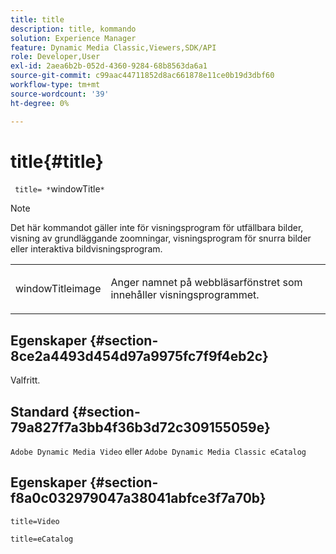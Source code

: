 ```yaml
---
title: title
description: title, kommando
solution: Experience Manager
feature: Dynamic Media Classic,Viewers,SDK/API
role: Developer,User
exl-id: 2aea6b2b-052d-4360-9284-68b8563da6a1
source-git-commit: c99aac44711852d8ac661878e11ce0b19d3dbf60
workflow-type: tm+mt
source-wordcount: '39'
ht-degree: 0%

---
```


# title{#title}

` title= *`windowTitle`*`

>[!NOTE]
>
>Det här kommandot gäller inte för visningsprogram för utfällbara bilder, visning av grundläggande zoomningar, visningsprogram för snurra bilder eller interaktiva bildvisningsprogram.

<table id="table_406072054CBA4A7BAC8E7AD45E361D37"> 
 <tbody> 
  <tr> 
   <td colname="col1"> <p> <span class="codeph"> <span class="varname"> windowTitleimage </span> </span> </p> </td> 
   <td colname="col2"> <p>Anger namnet på webbläsarfönstret som innehåller visningsprogrammet. </p> </td> 
  </tr> 
 </tbody> 
</table>

## Egenskaper {#section-8ce2a4493d454d97a9975fc7f9f4eb2c}

Valfritt.

## Standard {#section-79a827f7a3bb4f36b3d72c309155059e}

`Adobe Dynamic Media Video` eller `Adobe Dynamic Media Classic eCatalog`

## Egenskaper {#section-f8a0c032979047a38041abfce3f7a70b}

`title=Video`

`title=eCatalog`
